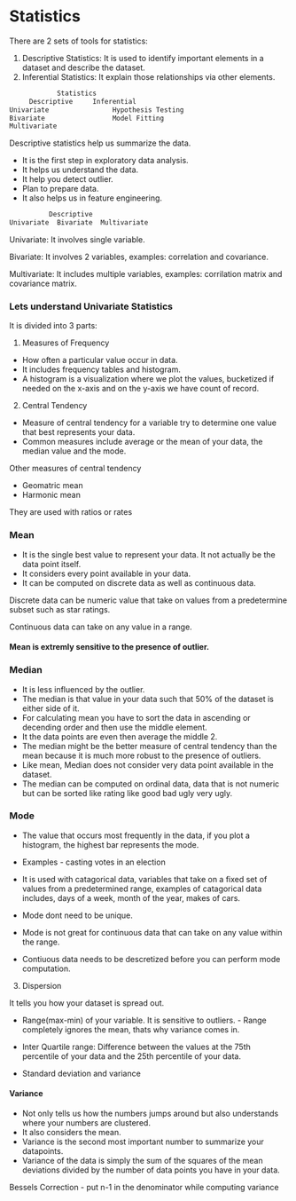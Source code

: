 # Statistics

There are 2 sets of tools for statistics:
1. Descriptive Statistics: It is used to identify important elements in a dataset and describe the dataset.
2. Inferential Statistics: It explain those relationships via other elements.

```python
            Statistics
     Descriptive     Inferential
Univariate                Hypothesis Testing 
Bivariate                 Model Fitting
Multivariate

```

Descriptive statistics help us summarize the data. 
- It is the first step in exploratory data analysis.
- It helps us understand the data.
- It help you detect outlier.
- Plan to prepare data.
- It also helps us in feature engineering.

```python
          Descriptive
Univariate  Bivariate  Multivariate


```

Univariate: It involves single variable.

Bivariate: It involves 2 variables, examples: correlation and covariance.

Multivariate: It includes multiple variables, examples: corrilation matrix and covariance matrix.

### Lets understand Univariate Statistics

It is divided into 3 parts:

1. Measures of Frequency
- How often a particular value occur in data.
- It includes frequency tables and histogram.
- A histogram is a visualization where we plot the values, bucketized if needed on the x-axis and on the y-axis we have count of record.

2. Central Tendency
- Measure of central tendency for a variable try to determine one value that best represents your data.
- Common measures include average or the mean of your data, the median value and the mode.

Other measures of central tendency
- Geomatric mean
- Harmonic mean

They are used with ratios or rates

### Mean

- It is the single best value to represent your data. It not actually be the data point itself.
- It considers every point available in your data.
- It can be computed on discrete data as well as continuous data.

Discrete data can be numeric value that take on values from a predetermine subset such as star ratings.

Continuous data can take on any value in a range.

#### Mean is extremly sensitive to the presence of outlier.


### Median

- It is less influenced by the outlier.
- The median is that value in your data such that 50% of the dataset is either side of it.
- For calculating mean you have to sort the data in ascending or decending order and then use the middle element.
- It the data points are even then average the middle 2.
- The median might be the better measure of central tendency than the mean because it is much more robust to the presence of outliers.
- Like mean, Median does not consider very data point available in the dataset.
- The median can be computed on ordinal data, data that is not numeric but can be sorted like rating like good bad ugly very ugly.


### Mode

- The value that occurs most frequently in the data, if you plot a histogram, the highest bar represents the mode.
- Examples - casting votes in an election
- It is used with catagorical data, variables that take on a fixed set of values from a predetermined range, examples of catagorical data includes, days of a week, month of the year, makes of cars.
- Mode dont need to be unique.
- Mode is not great for continuous data that can take on any value within the range.

- Contiuous data needs to be descretized before you can perform mode computation.

3. Dispersion

It tells you how your dataset is spread out.

- Range(max-min) of your variable. It is sensitive to outliers.
            - Range completely ignores the mean, thats why variance comes in.

- Inter Quartile range: Difference between the values at the 75th percentile of your data and the 25th percentile of your data.
- Standard deviation and variance

#### Variance 

- Not only tells us how the numbers jumps around but also understands where your numbers are clustered.
- It also considers the mean.
- Variance is the second most important number to summarize your datapoints.
- Variance of the data is simply the sum of the squares of the mean deviations divided by the number of data points you have in your data.

Bessels Correction - put n-1 in the denominator while computing variance



